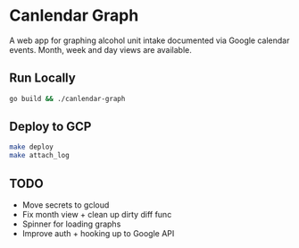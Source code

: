 # Canlendar Graph

A web app for graphing alcohol unit intake documented via Google calendar events. Month, week and day views are available. 

## Run Locally

```bash
go build && ./canlendar-graph
```

## Deploy to GCP

```bash
make deploy
make attach_log
```

## TODO

- Move secrets to gcloud 
- Fix month view + clean up dirty diff func 
- Spinner for loading graphs
- Improve auth + hooking up to Google API